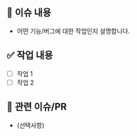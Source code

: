 <!-- @format -->

## 📌 이슈 내용

-   어떤 기능/버그에 대한 작업인지 설명합니다.

## ✅ 작업 내용

-   [ ] 작업 1
-   [ ] 작업 2

## 🔗 관련 이슈/PR

-   (선택사항)
